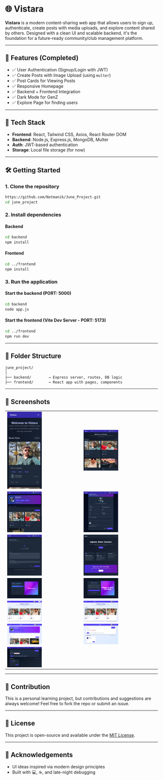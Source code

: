# 🌐 Vistara

**Vistara** is a modern content-sharing web app that allows users to sign up, authenticate, create posts with media uploads, and explore content shared by others. Designed with a clean UI and scalable backend, it's the foundation for a future-ready community/club management platform.

---

## 🚀 Features (Completed)

- ✅ User Authentication (Signup/Login with JWT)
- ✅ Create Posts with Image Upload (using `multer`)
- ✅ Post Cards for Viewing Posts
- ✅ Responsive Homepage
- ✅ Backend + Frontend Integration
- ✅ Dark Mode for GenZ
- ✅ Explore Page for finding users
---

## 🔧 Tech Stack

- **Frontend**: React, Tailwind CSS, Axios, React Router DOM 
- **Backend**: Node.js, Express.js, MongoDB, Multer
- **Auth**: JWT-based authentication
- **Storage**: Local file storage (for now)

---

## 🛠️ Getting Started

### 1. Clone the repository
```bash
https://github.com/Notmanik/June_Project.git
cd june_project
```

### 2. Install dependencies

#### Backend
```bash
cd backend
npm install
```

#### Frontend
```bash
cd ../frontend
npm install
```

### 3. Run the application

#### Start the backend (PORT: 5000)
```bash
cd backend
node app.js
```

#### Start the frontend (Vite Dev Server - PORT: 5173)
```bash
cd ../frontend
npm run dev
```

---

## 📂 Folder Structure

```
june_project/
│
├── backend/        → Express server, routes, DB logic
├── frontend/       → React app with pages, components
```

---


## 📸 Screenshots

<div align="center"> <table> <tr> <td><img src="./frontend/src/assets/Screen%20Shot%202025-07-13%20at%2020.19.21.png" width="48%"/></td> <td><img src="./frontend/src/assets/Screen%20Shot%202025-07-13%20at%2020.19.52.png" width="48%"/></td> </tr> <tr> <td><img src="./frontend/src/assets/Screen%20Shot%202025-07-13%20at%2020.19.59.png" width="48%"/></td> <td><img src="./frontend/src/assets/Screen%20Shot%202025-07-13%20at%2020.20.07.png" width="48%"/></td> </tr> <tr> <td><img src="./frontend/src/assets/Screen%20Shot%202025-07-13%20at%2020.20.24.png" width="48%"/></td> <td><img src="./frontend/src/assets/Screen%20Shot%202025-07-13%20at%2021.28.07.png" width="48%"/></td> </tr> <tr> <td><img src="./frontend/src/assets/Screen%20Shot%202025-07-13%20at%2021.28.40.png" width="48%"/></td> <td><img src="./frontend/src/assets/Screen%20Shot%202025-07-13%20at%2021.28.44.png" width="48%"/></td> </tr> <tr> <td><img src="./frontend/src/assets/Screen%20Shot%202025-07-13%20at%2021.28.56.png" width="48%"/></td> <td><img src="./frontend/src/assets/Screen%20Shot%202025-07-13%20at%2021.29.13.png" width="48%"/></td> </tr> <tr> <td><img src="./frontend/src/assets/Screen%20Shot%202025-07-13%20at%2021.29.21.png" width="48%"/></td> <td><img src="./frontend/src/assets/Screen%20Shot%202025-07-13%20at%2021.29.41.png" width="48%"/></td> </tr> <tr> <td><img src="./frontend/src/assets/Screen%20Shot%202025-07-13%20at%2021.29.44.png" width="48%"/></td> <td></td> </tr> </table> </div>

---

## 🤝 Contribution

This is a personal learning project, but contributions and suggestions are always welcome! Feel free to fork the repo or submit an issue.

---

## 📄 License

This project is open-source and available under the [MIT License](LICENSE).

---

## 🙌 Acknowledgements

- UI ideas inspired via modern design principles
- Built with 💻, ☕, and late-night debugging
